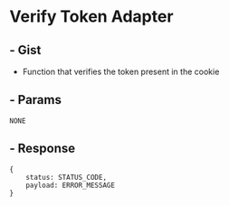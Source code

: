 # Verify Token Adapter

## - Gist

- Function that verifies the token present in the cookie
## - Params

    NONE

## - Response

    {
        status: STATUS_CODE,
        payload: ERROR_MESSAGE
    }
